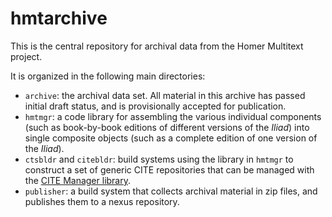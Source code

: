 # hmtarchive #

This is the central repository for archival data from the Homer Multitext project.

It is organized in the following main directories:

- `archive`:  the archival data set.  All material in this archive has passed initial draft status, and is provisionally accepted for publication.
- `hmtmgr`:  a code library for assembling the various individual components (such as book-by-book editions of different versions of the *Iliad*) into single composite objects (such as a complete edition of one version of the *Iliad*).
- `ctsbldr` and `citebldr`:  build systems using the library in `hmtmgr` to construct a set of generic CITE repositories that can be managed with the [CITE Manager library](http://cite-architecture.github.io/citemgr/).
- `publisher`:  a build system that collects archival material in zip files, and publishes them to a nexus repository.

